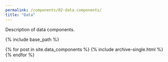 ```yaml
---
permalink: /components/02-data.components/
title: "Data"
---
```


Description of data components.

{% include base_path %}

{% for post in site.data_components %}
    {% include archive-single.html %}
{% endfor %}



